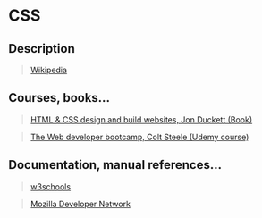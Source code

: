 # CSS

## Description

>[Wikipedia](https://en.wikipedia.org/wiki/HTML)

## Courses, books...

>[HTML & CSS design and build websites, Jon Duckett (Book)](../html-and-css-design-and-build-websites/hcdbw.md)

>[The Web developer bootcamp, Colt Steele (Udemy course)](../the-web-developer-bootcamp/twdb.md)

## Documentation, manual references...

>[w3schools](https://www.w3schools.com/html/)

>[Mozilla Developer Network](https://developer.mozilla.org/en-US/docs/Web/HTML)
